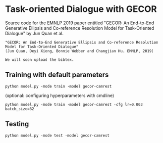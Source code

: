 # Task-oriented Dialogue with GECOR

Source code for the EMNLP 2019 paper entitled "GECOR: An End-to-End Generative Ellipsis and Co-reference Resolution Model for Task-Oriented Dialogue" by Jun Quan et al.


```
"GECOR: An End-to-End Generative Ellipsis and Co-reference Resolution Model for Task-Oriented Dialogue" 
(Jun Quan, Deyi Xiong, Bonnie Webber and Changjian Hu. EMNLP, 2019)

We will soon upload the bibtex.

```


## Training with default parameters

```
python model.py -mode train -model gecor-camrest
```

(optional: configuring hyperparameters with cmdline)

```
python model.py -mode train -model gecor-camrest -cfg lr=0.003 batch_size=32
```

## Testing

```
python model.py -mode test -model gecor-camrest
```

